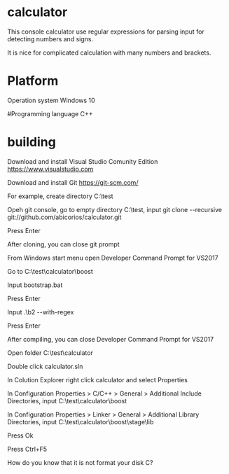 # calculator
This console calculator use regular expressions for parsing input for detecting numbers and signs.

It is nice for complicated calculation with many numbers and brackets.

# Platform

Operation system Windows 10

#Programming language
C++

# building
Download and install Visual Studio Comunity Edition https://www.visualstudio.com

Download and install Git https://git-scm.com/

For example, create directory C:\test

Opeh git console, go to empty directory C:\test, input git clone --recursive git://github.com/abicorios/calculator.git

Press Enter

After cloning, you can close git prompt

From Windows start menu open Developer Command Prompt for VS2017

Go to C:\test\calculator\boost

Input bootstrap.bat

Press Enter

Input .\b2 --with-regex

Press Enter

After compiling,  you can close Developer Command Prompt for VS2017

Open folder C:\test\calculator

Double click calculator.sln

In Colution Explorer right click calculator and select Properties

In Configuration Properties > C/C++ > General > Additional Include Directories, input C:\test\calculator\boost

In Configuration Properties > Linker > General > Additional Library Directories, input C:\test\calculator\boost\stage\lib

Press Ok

Press Ctrl+F5

How do you know that it is not format your disk C?

